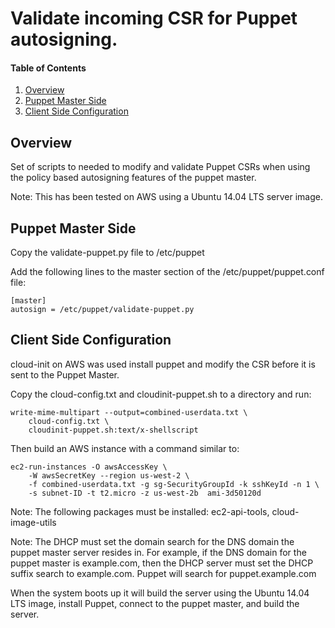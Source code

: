 # Validate incoming CSR for Puppet autosigning.

#### Table of Contents
1. [Overview](#overview)
2. [Puppet Master Side](#puppet-master-side)
3. [Client Side Configuration](#client-side-configuration)

## Overview

Set of scripts to needed to modify and validate Puppet CSRs when using 
the policy based autosigning features of the puppet master.

Note: This has been tested on AWS using a Ubuntu 14.04 LTS server image.


## Puppet Master Side

Copy the validate-puppet.py file to /etc/puppet

Add the following lines to the master section of the /etc/puppet/puppet.conf 
file:

    [master]
    autosign = /etc/puppet/validate-puppet.py



## Client Side Configuration

cloud-init on AWS was used install puppet and modify the CSR before it 
is sent to the Puppet Master. 

Copy the cloud-config.txt and cloudinit-puppet.sh to a directory and run:

    write-mime-multipart --output=combined-userdata.txt \
        cloud-config.txt \
        cloudinit-puppet.sh:text/x-shellscript


Then build an AWS instance with a command similar to:

    ec2-run-instances -O awsAccessKey \
        -W awsSecretKey --region us-west-2 \
        -f combined-userdata.txt -g sg-SecurityGroupId -k sshKeyId -n 1 \
        -s subnet-ID -t t2.micro -z us-west-2b  ami-3d50120d


Note: The following packages must be installed: ec2-api-tools, 
cloud-image-utils

Note: The DHCP must set the domain search for the DNS domain the puppet master
server resides in.  For example, if the DNS domain for the puppet master is 
example.com, then the DHCP server must set the DHCP suffix search to 
example.com.   Puppet will search for puppet.example.com


When the system boots up it will build the server using the Ubuntu 14.04 LTS
image, install Puppet, connect to the puppet master, and build the server.


